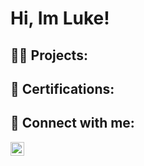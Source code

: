 <h1>Hi, Im Luke! </h1>

<h2>👨‍💻 Projects:</h2>


<h2> 🥈 Certifications: </h2>


<h2> 🤳 Connect with me:</h2>

[<img align="left" alt="Lukeandreas.p_ | Instagram" width="22px" src="https://cdn.jsdelivr.net/npm/simple-icons@v3/icons/instagram.svg" />][instagram]

[instagram]: https://www.instagram.com/lukeandreas.p_/


<!--


- 🔭 I’m currently working on ...
- 🌱 I’m currently learning ...
- 👯 I’m looking to collaborate on ...
- 🤔 I’m looking for help with ...
- 💬 Ask me about ...
- 📫 How to reach me: ...
- 😄 Pronouns: ...
- ⚡ Fun fact: ...
-->
